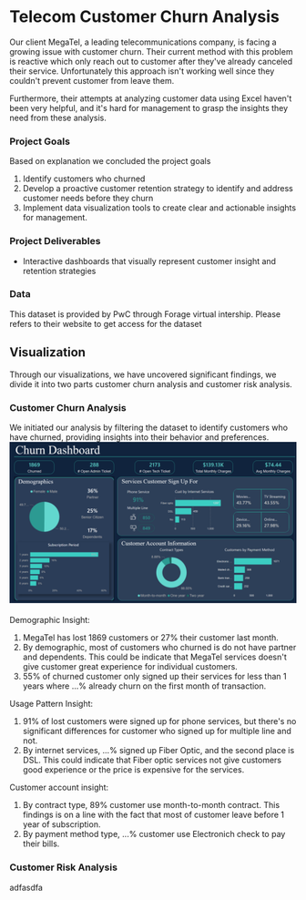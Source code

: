 # Telecom Customer Churn Analysis

Our client MegaTel, a leading telecommunications company, is facing a growing issue with customer churn. Their current method with this problem is reactive which only reach out to customer after they've already canceled their service. Unfortunately this approach isn't working well since they couldn't prevent customer from leave them.

Furthermore, their attempts at analyzing customer data using Excel haven't been very helpful, and it's hard for management to grasp the insights they need from these analysis.

### Project Goals
Based on explanation we concluded the project goals 
1. Identify customers who churned
2. Develop a proactive customer retention strategy to identify and address customer needs before they churn
3. Implement data visualization tools to create clear and actionable insights for management.

### Project Deliverables
* Interactive dashboards that visually represent customer insight and retention strategies

### Data
This dataset is provided by PwC through Forage virtual intership. Please refers to their website to get access for the dataset

## Visualization
Through our visualizations, we have uncovered significant findings, we divide it into two parts customer churn analysis and customer risk analysis.
### Customer Churn Analysis
We initiated our analysis by filtering the dataset to identify customers who have churned, providing insights into their behavior and preferences.
![customerchurn](Pictures\CustomerChurn.png)

Demographic Insight:
1. MegaTel has lost 1869 customers or 27% their customer last month.
2. By demographic, most of customers who churned is do not have partner and dependents. This could be indicate that MegaTel services doesn't give customer great experience for individual customers.
3. 55% of churned customer only signed up their services for less than 1 years where ...% already churn on the first month of transaction.

Usage Pattern Insight:
1. 91% of lost customers were signed up for phone services, but there's no significant differences for customer who signed up for multiple line and not.
2. By internet services, ...% signed up Fiber Optic, and the second place is DSL. This could indicate that Fiber optic services not give customers good experience or the price is expensive for the services.

Customer account insight:
1. By contract type, 89% customer use month-to-month contract. This findings is on a line with the fact that most of customer leave before 1 year of subscription. 
2. By payment method type, ...% customer use Electronich check to pay their bills.

### Customer Risk Analysis
adfasdfa
<!-- ![customer risk](Pictures\CustomerRisk.png) -->